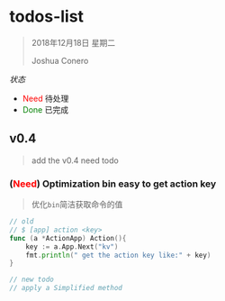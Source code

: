 # todos-list

> 2018年12月18日 星期二
>
> Joshua Conero



*状态*

- <font color="red">Need</font>   待处理
- <font color="green">Done</font>  已完成



## v0.4

> add the v0.4 need todo



### (<font color="red">Need</font>) Optimization bin easy to get action key

> 优化`bin`简洁获取命令的值

```go
// old
// $ [app] action <key>
func (a *ActionApp) Action(){
    key := a.App.Next("kv")
    fmt.println(" get the action key like:" + key)
}

// new todo
// apply a Simplified method
```

